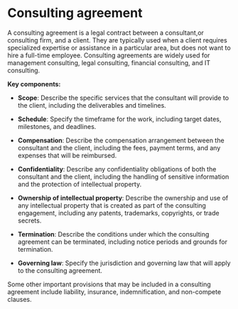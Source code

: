 # Consulting agreement

A consulting agreement is a legal contract between a consultant,or consulting firm, and a client. They are typically used when a client requires specialized expertise or assistance in a particular area, but does not want to hire a full-time employee. Consulting agreements are widely used for management consulting, legal consulting, financial consulting, and IT consulting.

**Key components:**

* **Scope**: Describe the specific services that the consultant will provide to the client, including the deliverables and timelines.

* **Schedule**: Specify the timeframe for the work, including target dates, milestones, and deadlines.

* **Compensation**: Describe the compensation arrangement between the consultant and the client, including the fees, payment terms, and any expenses that will be reimbursed.

* **Confidentiality**: Describe any confidentiality obligations of both the consultant and the client, including the handling of sensitive information and the protection of intellectual property.

* **Ownership of intellectual property**: Describe the ownership and use of any intellectual property that is created as part of the consulting engagement, including any patents, trademarks, copyrights, or trade secrets.

* **Termination**: Describe the conditions under which the consulting agreement can be terminated, including notice periods and grounds for termination.

* **Governing law**: Specify the jurisdiction and governing law that will apply to the consulting agreement.

Some other important provisions that may be included in a consulting agreement include liability, insurance, indemnification, and non-compete clauses.
